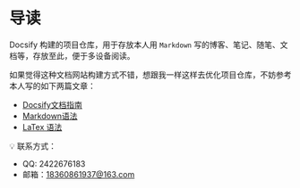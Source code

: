 # 导读

Docsify 构建的项目仓库，用于存放本人用 `Markdown` 写的博客、笔记、随笔、文档等，存放至此，便于多设备阅读。

如果觉得这种文档网站构建方式不错，想跟我一样这样去优化项目仓库，不妨参考本人写的如下两篇文章：
* [Docsify文档指南](docsify/docsifyNotes.md)
* [Markdown语法](markdown/mdNotes.md)
* [LaTex 语法](docsify/docsify-latex-support.md)

:bulb: 联系方式：
* QQ: 2422676183
* 邮箱：18360861937@163.com